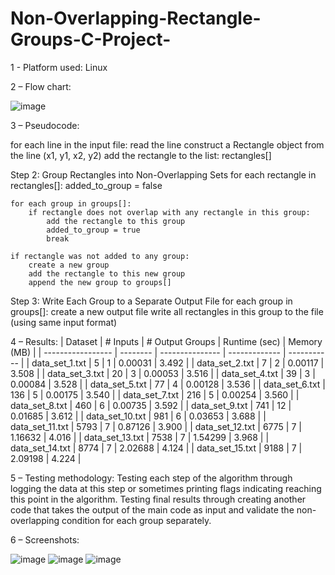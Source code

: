 # Non-Overlapping-Rectangle-Groups-C-Project-

1 - Platform used: Linux

2 – Flow chart:


![image](https://github.com/user-attachments/assets/320fcc33-ea62-451d-a304-2e120677c845)


3 – Pseudocode:

for each line in the input file:
    read the line
    construct a Rectangle object from the line (x1, y1, x2, y2)
    add the rectangle to the list: rectangles[]

Step 2: Group Rectangles into Non-Overlapping Sets
for each rectangle in rectangles[]:
    added_to_group = false

    for each group in groups[]:
        if rectangle does not overlap with any rectangle in this group:
            add the rectangle to this group
            added_to_group = true
            break

    if rectangle was not added to any group:
        create a new group
        add the rectangle to this new group
        append the new group to groups[]

Step 3: Write Each Group to a Separate Output File
for each group in groups[]:
    create a new output file
    write all rectangles in this group to the file (using same input format)




4 – Results:
| Dataset           | # Inputs | # Output Groups | Runtime (sec) | Memory (MB) |
| ----------------- | -------- | --------------- | ------------- | ----------- |
| data\_set\_1.txt  | 5        | 1               | 0.00031       | 3.492       |
| data\_set\_2.txt  | 7        | 2               | 0.00117       | 3.508       |
| data\_set\_3.txt  | 20       | 3               | 0.00053       | 3.516       |
| data\_set\_4.txt  | 39       | 3               | 0.00084       | 3.528       |
| data\_set\_5.txt  | 77       | 4               | 0.00128       | 3.536       |
| data\_set\_6.txt  | 136      | 5               | 0.00175       | 3.540       |
| data\_set\_7.txt  | 216      | 5               | 0.00254       | 3.560       |
| data\_set\_8.txt  | 460      | 6               | 0.00735       | 3.592       |
| data\_set\_9.txt  | 741      | 12              | 0.01685       | 3.612       |
| data\_set\_10.txt | 981      | 6               | 0.03653       | 3.688       |
| data\_set\_11.txt | 5793     | 7               | 0.87126       | 3.900       |
| data\_set\_12.txt | 6775     | 7               | 1.16632       | 4.016       |
| data\_set\_13.txt | 7538     | 7               | 1.54299       | 3.968       |
| data\_set\_14.txt | 8774     | 7               | 2.02688       | 4.124       |
| data\_set\_15.txt | 9188     | 7               | 2.09198       | 4.224       |


5 – Testing methodology:
  Testing each step of the algorithm through logging the data at this step or sometimes printing flags indicating reaching this point in the algorithm.
  Testing final results through creating another code that takes the output of the main code as input and validate the non-overlapping condition for each group separately.

6 – Screenshots: 


![image](https://github.com/user-attachments/assets/c45086f6-72d4-4634-9486-ecea0ab221d1)
![image](https://github.com/user-attachments/assets/a3a54666-959d-4f2b-a43f-b59c9f467e60)
![image](https://github.com/user-attachments/assets/7597de97-a46b-4088-abb6-a8bf559c5c08)

